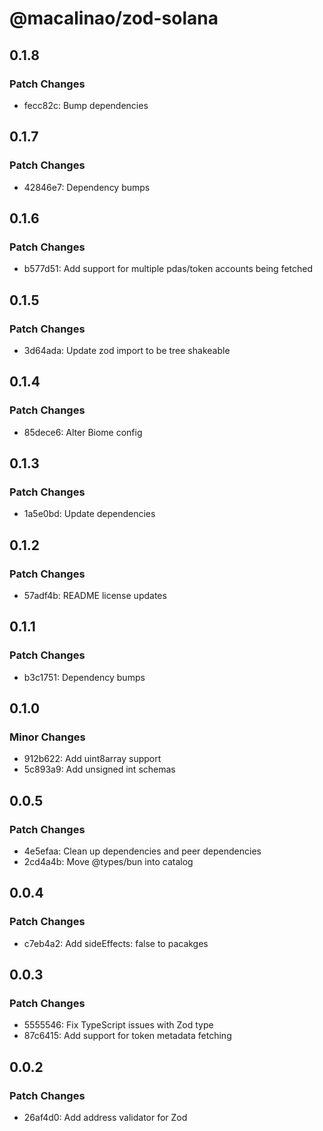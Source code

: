 # @macalinao/zod-solana

## 0.1.8

### Patch Changes

- fecc82c: Bump dependencies

## 0.1.7

### Patch Changes

- 42846e7: Dependency bumps

## 0.1.6

### Patch Changes

- b577d51: Add support for multiple pdas/token accounts being fetched

## 0.1.5

### Patch Changes

- 3d64ada: Update zod import to be tree shakeable

## 0.1.4

### Patch Changes

- 85dece6: Alter Biome config

## 0.1.3

### Patch Changes

- 1a5e0bd: Update dependencies

## 0.1.2

### Patch Changes

- 57adf4b: README license updates

## 0.1.1

### Patch Changes

- b3c1751: Dependency bumps

## 0.1.0

### Minor Changes

- 912b622: Add uint8array support
- 5c893a9: Add unsigned int schemas

## 0.0.5

### Patch Changes

- 4e5efaa: Clean up dependencies and peer dependencies
- 2cd4a4b: Move @types/bun into catalog

## 0.0.4

### Patch Changes

- c7eb4a2: Add sideEffects: false to pacakges

## 0.0.3

### Patch Changes

- 5555546: Fix TypeScript issues with Zod type
- 87c6415: Add support for token metadata fetching

## 0.0.2

### Patch Changes

- 26af4d0: Add address validator for Zod
